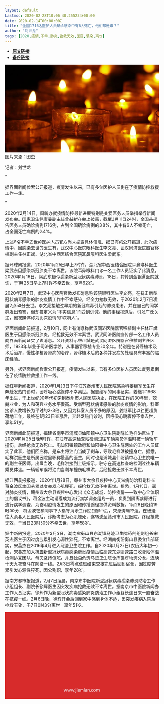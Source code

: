 ```yaml
---
layout: default
Lastmod: 2020-02-28T10:06:40.255234+00:00
date: 2020-02-14T00:00:00Z
title: "全国1716名医护人员确诊感染中有6人死亡，他们都是谁？"
author: "刘世龙"
tags: [2020,疫情,不幸,肺炎,抢救无效,医院,感染,离世]
---
```


* [**原文链接**](http://mp.weixin.qq.com/s?__biz=MjM5NTE0ODc2Nw==&amp;mid=2650463353&amp;idx=3&amp;sn=bd16a76104fa7324137a707065045f1b&amp;chksm=bef29ac9898513dfb53d377d71c787da36f5d781600a4179b8dc181743d0f53a439c552132c4#rd)
* [**备份链接**](http://archive.today/5s76K)


![](/images/post/51eff114ca1a6e5f8a4155b8ea367186.jpg)图片来源：图虫

记者：刘世龙

“

  

据界面新闻检索公开报道，疫情发生以来，已有多位医护人员倒在了疫情防控救援工作一线。

  

”

2020年2月14日，国新办就疫情防控最新进展特别是关爱医务人员举措举行新闻发布会。国家卫生健康委副主任曾益新在会上披露，截至2月11日24时，全国共报告医务人员确诊病例1716例，占到全国确诊病例的3.8%，其中有6人不幸死亡，占全国死亡病例的0.4%。  

上述6名不幸去世的医护人员官方尚未披露具体信息，据已有的公开报道，此次疫情中，因感染去世的医生有，武汉中心医院眼科医生李文亮、武汉同济医院器官移植副主任林正斌、湖北省中西医结合医院耳鼻喉科医生梁武东。

据环球网报道，2020年1月25日早上7时许，湖北省中西医结合医院耳鼻喉科医生梁武东因感染新冠肺炎不幸离世。该院耳鼻喉科门诊一名工作人员证实了此消息，2020年1月16日，梁武东疑似感染新型冠状病毒肺炎，18日，其转到金银潭医院就诊，于1月25日早上7时许不幸去世，享年62岁。

2020年2月7日，武汉中心医院官微发布消息称该院眼科医生李文亮，在抗击新型冠状病毒感染的肺炎疫情工作中不幸感染，经全力抢救无效，于2020年2月7日凌晨2点58分去世。李文亮接触过早期的新冠病毒引起的肺炎患者，并在自己的同学群发出预警，但却被定义为“不实信息”而受到训诫。他的事经报道后，引发广泛关注，他被媒体称为此次疫情的“吹哨人”。

界面新闻此前报道，2月10日，网上有消息称武汉同济医院器官移植副主任林正斌医生于因感染新冠肺炎，经抢救无效不幸离世。武汉同济医院宣传部一名工作人员向界面新闻证实了该消息。公开资料示林正斌是武汉同济医院器官移植副主任医师，1983年毕业于同济医学院，从事器官移植专业30余年。特别是在肾移植术及术后治疗，慢性移植肾肾病的治疗，肾移植术后的各种并发症的处理具有丰富的临床经验。

另外，据界面新闻检索公开报道，疫情发生以来，已有多位医护人员因过度劳累倒在了疫情防控救援工作一线。

据红星新闻报道，2020年1月23日下午江苏泰州市人民医院感染科姜继军医生在奔赴发热门诊时，因呼吸心跳骤停不幸离世。据姜继军的同事证实，姜继军1968年出生，于上世纪90年代初来到泰州市人民医院执业，在医院工作的30年里，兢兢业业，为人和蔼且业务水平很高。受新型冠状病毒感染的肺炎疫情的影响，科室接诊人数增长为平时的2-3倍，又因为科室人员不多的原因，姜继军比以往更超负荷地工作，最终在1月23日查房后，奔赴发热门诊时，因呼吸心跳骤停不幸去世，享年51岁。

界面新闻此前报道，福建省南平市浦城县仙阳镇中心卫生院副院长毛样洪医生于2020年1月25日晚9时许，在驻守高速检查站检测过往车辆乘员体温时被一辆轿车撞伤，后经抢救无效死亡。电仙阳镇镇政府和仙阳镇中心卫生院两处的工作人员证实了此事，他们回应称，是车主将油门当成了刹车，导致毛样洪被撞身亡。据悉，毛样洪医生是所属医院里职称最高的医生，同时也是浦城县仙阳镇中心卫生院唯一的副主任医师。出事当晚，毛样洪接到上级指示，驻守在高速检查站检测过往车辆乘员体温。一辆轿车误将油门当刹车撞伤毛样洪，后经抢救无效不幸离世。

据江西晨报报道，2020年1月28日，赣州市大余县疾控中心艾滋病防治科副科长蒋金波医生因劳累过度突发心肌梗死，经抢救无效不幸离世。据悉，1月15日，面对肺炎疫情，赣州市大余县疾控中心发出《众志成城，防控疫情——致中心全体职工的倡议书》，蒋金波主动请缨成为流行病学调查组的一员，负责到隔离病房进行流行病学调查，为查明疫情发生的原因和传播途径提供资料数据。1月28日晚约19时50分，蒋金波在和同事下乡指导消杀工作回到家中后，突感胸痛不适。在被送往大余县人民医院后，诊断考虑为心肌梗死，遂转送至赣州市人民医院。终经抢救无效，于当日23时50分不幸去世，享年58岁。

据中新网报道，2020年2月3日，湖南省衡山县东湖镇马迹卫生院药剂组副组长宋英杰医生于因过度劳累引发心源性猝死，不幸离世。经湖南衡阳衡山县委宣传部证实，宋英杰在2016年4月进入马迹卫生院工作。自2020年1月25日(农历大年初一)起，宋英杰加入抗击新型冠状病毒感染肺炎疫情岳临高速东湖高速路口收费站体温检测排查团队，每天坚持值班，并且独自负责马迹卫生院仓库医疗物资分发，连续十天九夜奋斗在防控一线。2月3日零点值班结束交接完班后回到宿舍，因过度劳累引发心源性猝死，因公殉职，享年28岁。

据南方都市报报道，2月7日凌晨，南京市中医院新型冠状病毒感染肺炎防治工作小组组长、副院长徐辉医生因突发疾病抢救无效不幸离世。据南京市中医院新闻办工作人员证实，徐辉作为新型冠状病毒感染肺炎防治工作小组组长连日来一直奋战在抗疫一线。2月6日晚，徐辉开会后回到家中感到身体不适，因突发疾病入院后抢救无效，于7日0时3分离世，享年51岁。

![](/images/post/3ef9527fd7edfb43b0c70486c7a956af.jpg)

